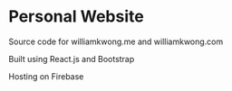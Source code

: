 # Personal Website

Source code for williamkwong.me and williamkwong.com

Built using React.js and Bootstrap

Hosting on Firebase
